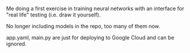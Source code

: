 Me doing a first exercise in training neural networks with an interface for "real life" testing (i.e. draw it yourself).

No longer including models in the repo, too many of them now.

app.yaml, main.py are just for deploying to Google Cloud and can be ignored.
